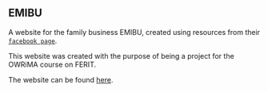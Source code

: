 ## EMIBU

A website for the family business EMIBU, created using resources from their [`facebook page`](https://www.facebook.com/profile.php?id=100094324327510).

This website was created with the purpose of being a project for the OWRiMA course on FERIT. 

The website can be found [here](https://www.zvonimir-staubringer.github.io).
